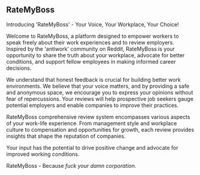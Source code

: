 ## RateMyBoss

Introducing 'RateMyBoss' - Your Voice, Your Workplace, Your Choice!

Welcome to RateMyBoss, a platform designed to empower workers to speak freely about their work experiences and to review employers. Inspired by the 'antiwork' community on Reddit, RateMyBoss is your opportunity to share the truth about your workplace, advocate for better conditions, and support fellow employees in making informed career decisions.

We understand that honest feedback is crucial for building better work environments. We believe that your voice matters, and by providing a safe and anonymous space, we encourage you to express your opinions without fear of repercussions. Your reviews will help prospective job seekers gauge potential employers and enable companies to improve their practices.

RateMyBoss comprehensive review system encompasses various aspects of your work-life experience. From management style and workplace culture to compensation and opportunities for growth, each review provides insights that shape the reputation of companies.

Your input has the potential to drive positive change and advocate for improved working conditions. 

RateMyBoss - Because *fuck your damn corporation*. 
